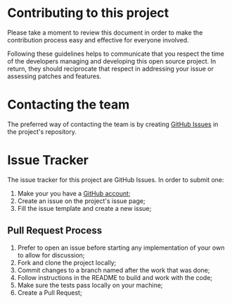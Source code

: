 # Contributing to this project

Please take a moment to review this document in order to make the contribution
process easy and effective for everyone involved.

Following these guidelines helps to communicate that you respect the time of
the developers managing and developing this open source project. In return,
they should reciprocate that respect in addressing your issue or assessing
patches and features.

# Contacting the team
The preferred way of contacting the team is by creating [GitHub Issues](https://guides.github.com/features/issues/) in the project's repository.

# Issue Tracker
The issue tracker for this project are GitHub Issues. In order to submit one:

1. Make your you have a [GitHub account](https://github.com/signup/free);
2. Create an issue on the project's issue page;
3. Fill the issue template and create a new issue;

## Pull Request Process

1. Prefer to open an issue before starting any implementation of your own to allow for discussion;
2. Fork and clone the project locally;
3. Commit changes to a branch named after the work that was done;
4. Follow instructions in the README to build and work with the code;
5. Make sure the tests pass locally on your machine;
6. Create a Pull Request;
